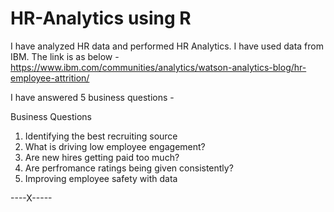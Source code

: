 # HR-Analytics using R #
I have analyzed HR data and performed HR Analytics. I have used data from IBM. The link is as below -
https://www.ibm.com/communities/analytics/watson-analytics-blog/hr-employee-attrition/

I have answered 5 business questions - 

Business Questions
1. Identifying the best recruiting source
2. What is driving low employee engagement?
3. Are new hires getting paid too much?
4. Are perfromance ratings being given consistently?
5. Improving employee safety with data

----X-----

